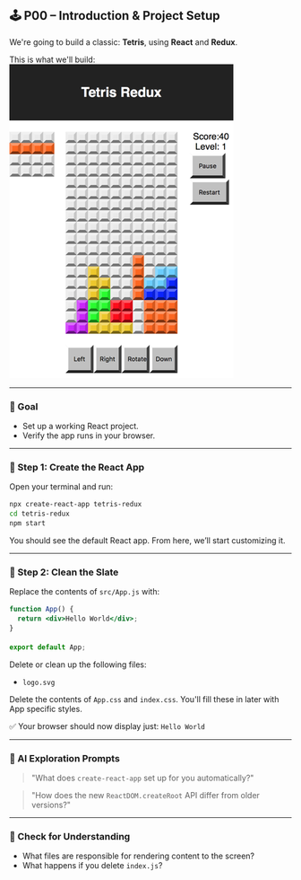 ## 🕹️ P00 – Introduction & Project Setup

We're going to build a classic: **Tetris**, using **React** and **Redux**.

This is what we'll build:  
![Tetris Web Version](assets/Screen-Shot-small.png)

---

### 🎯 Goal

- Set up a working React project.
- Verify the app runs in your browser.

---

### 🧩 Step 1: Create the React App

Open your terminal and run:

```bash
npx create-react-app tetris-redux
cd tetris-redux
npm start
```

You should see the default React app. From here, we’ll start customizing it.

---

### 🧩 Step 2: Clean the Slate

Replace the contents of `src/App.js` with:

```jsx
function App() {
  return <div>Hello World</div>;
}

export default App;
```

Delete or clean up the following files: 

- `logo.svg`

Delete the contents of `App.css` and `index.css`. You'll fill these in later with App specific styles. 

✅ Your browser should now display just: `Hello World`

---

### 🤖 AI Exploration Prompts

> "What does `create-react-app` set up for you automatically?"

> "How does the new `ReactDOM.createRoot` API differ from older versions?"

---

### 🧠 Check for Understanding

- What files are responsible for rendering content to the screen?
- What happens if you delete `index.js`?
